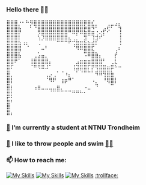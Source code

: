 ### Hello there 👋🐸

<p>
  ⣿⣿⣿⡐⠂⠓⡻⣿⣿⣿⣿⣿⣿⣿⣿⣿⣿⣿⣿⣿⡿⣿⣎⡀⠀⠀⢀⣀⣠⡄<br>
⣿⣿⣿⣷⠀⠀⠁⠈⣿⣿⣿⣿⣿⣿⣿⣿⣿⣿⣿⣿⣟⣿⣙⢁⢀⡴⡫⠁⠀⢹<br>
⣿⣿⣿⡇⠀⠀⠀⠀⢎⢻⣿⣿⣿⣿⣿⣿⡀⠉⠃⠉⢿⠛⢻⢴⡵⠃⠀⠀⠀⢸<br>
⣿⣿⣿⣧⢠⡄⠀⠀⢈⠁⠉⠉⠉⠛⠛⠛⠟⢚⣷⣶⣯⣦⣼⡏⠀⠀⠀⠀⠀⢸<br>
⣿⣿⣿⣿⠀⠈⠀⠀⠀⠤⠃⠀⠀⠀⠀⠀⠀⠈⠻⠿⣿⣿⣏⠀⠀⠀⠀⠀⢀⠆<br>
⣿⣿⣿⣧⠀⠀⠀⢀⣡⣤⡀⠀⠀⠀⠀⠀⠀⠀⠀⠀⠩⠿⣿⣷⡄⠀⠀⠀⡞⠀<br>
⣿⣿⠟⠁⠀⠀⢸⣿⣿⣿⣿⡄⠀⠀⠀⠀⠀⠀⣠⣶⣶⣶⣿⣿⣿⠃⠀⢀⣇⠀<br>
⣿⠏⠀⠀⠀⠀⠈⠛⠻⠿⠼⠁⠀⠀⠀⠀⠀⢸⣽⣿⣿⡏⡟⢻⣿⣿⣶⡿⠓⠒<br>
⣿⡀⠀⠀⠀⠀⠀⠀⠀⠀⢀⡠⢀⠁⠈⠰⡄⠀⠁⠈⠉⠉⠁⠻⠿⢻⣿⣷⠀⠀<br>
⣿⡇⠀⠀⠀⠀⠀⠀⠀⠀⠈⠻⠟⠀⢰⡶⠛⠁⠀⠀⠀⠀⠠⡀⠀⠘⢿⣿⡇⠀<br>
⣿⡆⠀⠀⠀⠀⠀⢠⣶⣀⣀⣀⣀⣶⡀⠀⠀⠀⠀⠀⠠⣀⠀⠙⠀⠀⠀⠉⠀⠀<br>
⣿⡇⠀⠀⠀⠀⠀⠀⠀⠀⠀⠈⠉⠉⠉⠉⠉⠛⠛⠓⠂⠀⠀⠀⠀⠀⠀⠀⠀⠀<br>
⣯⡅⠀⠀⠀⠀⠀⠀⠀⠀⠀⠀⠀⠀⠀⠀⠀⠀⠀⠀⠀⠀⠀⠀⠀⠀⠀⠀⠀⠀<br>
⣿⠀⠀⠀⠀⠀⠀⠀⠀⠀⠀⠀⠀⠀⠀⠀⠀⠀⠀⠀⠀⠀⠀⠀⠀⠀⠀⠀⠀⠀<br>
⣿⡄⠀⠀⠀⠀⠀⠀⠀⠀⠀⠀⠀⠀⠀⠀⠀⠀⠀⠀⠀⠀⠀⠀⠀⠀⠀⠀⠀⠀<br>
</p>

### [🌱](https://www.ntnu.no/studier/bidata/systemutvikling) I’m currently a student at NTNU Trondheim
### [🥋](https://ntnui.no/judo/)  I like to throw people and swim [🏊‍♀️](https://ntnui.no/svomming/)
### 📫 How to reach me:
[![My Skills](https://skillicons.dev/icons?i=discord)](https://discordapp.com/users/551472606885183491)
[![My Skills](https://skillicons.dev/icons?i=gitlab)](https://gitlab.stud.idi.ntnu.no/amrevill)
[![My Skills](https://skillicons.dev/icons?i=linkedin)](https://www.linkedin.com/in/ann-marie-revillard-7a368725b/)	
[:trollface:](https://www.youtube.com/watch?v=j5a0jTc9S10) 

<!--:trollface:
<img src="https://media.giphy.com/media/8wUuqFLvMEbj97mwlC/giphy.gif" width="400"/>


![Top Langs](https://github-readme-stats.vercel.app/api/top-langs/?username=anuraghazra&layout=compact)    kommenter ut &langs_count=8
<div id="header" align="center">
  
</div>
https://media.giphy.com/media/YbXLZ6dymH758xSEbM/giphy.gif
**oddfjell/oddfjell** is a ✨ _special_ ✨ repository because its `README.md` (this file) appears on your GitHub profile.

Here are some ideas to get you started:

- 🔭 I’m currently working on ...
- 🌱 I’m currently learning ...
- 👯 I’m looking to collaborate on ...
- 🤔 I’m looking for help with ...
- 💬 Ask me about ...
- 📫 How to reach me: ...
- 😄 Pronouns: ...
- ⚡ Fun fact: ...


[![My Skills](https://skillicons.dev/icons?i=cpp,js,html,css,docker,git,java,maven,mysql,nodejs,postman,py,spring,vue&perline=7)](https://skillicons.dev)

[![My Skills](https://skillicons.dev/icons?i=discord,gitlab,linkedin&perline=3)](https://skillicons.dev)

learning
[![My Skills](https://skillicons.dev/icons?i=blender,unity)](https://skillicons.dev)
-->
